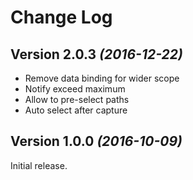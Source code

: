 Change Log
==========

Version 2.0.3 *(2016-12-22)*
----------------------------
- Remove data binding for wider scope
- Notify exceed maximum
- Allow to pre-select paths
- Auto select after capture

Version 1.0.0 *(2016-10-09)*
----------------------------

Initial release.
